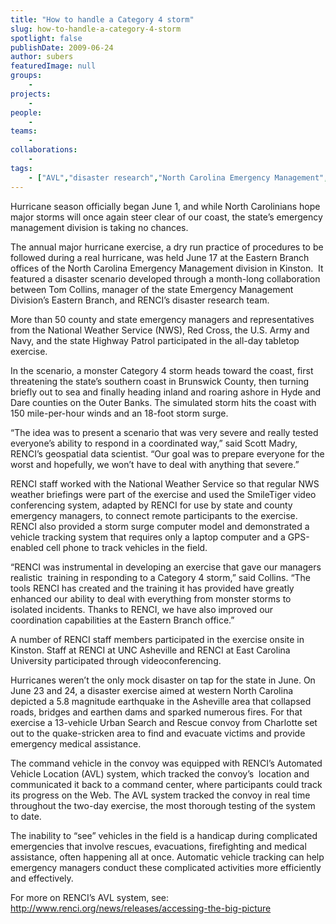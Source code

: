```yaml
---
title: "How to handle a Category 4 storm"
slug: how-to-handle-a-category-4-storm
spotlight: false
publishDate: 2009-06-24
author: subers
featuredImage: null
groups:
    - 
projects:
    - 
people:
    - 
teams: 
    - 
collaborations:
    - 
tags:
    - ["AVL","disaster research","North Carolina Emergency Management","SmileTiger"]
---
```

Hurricane season officially began June 1, and while North Carolinians hope major storms will once again steer clear of our coast, the state’s emergency management division is taking no chances.

The annual major hurricane exercise, a dry run practice of procedures to be followed during a real hurricane, was held June 17 at the Eastern Branch offices of the North Carolina Emergency Management division in Kinston.  It featured a disaster scenario developed through a month-long collaboration between Tom Collins, manager of the state Emergency Management Division’s Eastern Branch, and RENCI’s disaster research team. <!--more-->

More than 50 county and state emergency managers and representatives from the National Weather Service (NWS), Red Cross, the U.S. Army and Navy, and the state Highway Patrol participated in the all-day tabletop exercise.

In the scenario, a monster Category 4 storm heads toward the coast, first threatening the state’s southern coast in Brunswick County, then turning briefly out to sea and finally heading inland and roaring ashore in Hyde and Dare counties on the Outer Banks. The simulated storm hits the coast with 150 mile-per-hour winds and an 18-foot storm surge.

“The idea was to present a scenario that was very severe and really tested everyone’s ability to respond in a coordinated way,” said Scott Madry, RENCI’s geospatial data scientist. “Our goal was to prepare everyone for the worst and hopefully, we won’t have to deal with anything that severe.”

RENCI staff worked with the National Weather Service so that regular NWS weather briefings were part of the exercise and used the SmileTiger video conferencing system, adapted by RENCI for use by state and county emergency managers, to connect remote participants to the exercise. RENCI also provided a storm surge computer model and demonstrated a vehicle tracking system that requires only a laptop computer and a GPS-enabled cell phone to track vehicles in the field.

“RENCI was instrumental in developing an exercise that gave our managers realistic  training in responding to a Category 4 storm,” said Collins. “The tools RENCI has created and the training it has provided have greatly enhanced our ability to deal with everything from monster storms to isolated incidents. Thanks to RENCI, we have also improved our coordination capabilities at the Eastern Branch office.”

A number of RENCI staff members participated in the exercise onsite in Kinston. Staff at RENCI at UNC Asheville and RENCI at East Carolina University participated through videoconferencing.

Hurricanes weren’t the only mock disaster on tap for the state in June. On June 23 and 24, a disaster exercise aimed at western North Carolina depicted a 5.8 magnitude earthquake in the Asheville area that collapsed roads, bridges and earthen dams and sparked numerous fires. For that exercise a 13-vehicle Urban Search and Rescue convoy from Charlotte set out to the quake-stricken area to find and evacuate victims and provide emergency medical assistance.

The command vehicle in the convoy was equipped with RENCI’s Automated Vehicle Location (AVL) system, which tracked the convoy’s  location and communicated it back to a command center, where participants could track its progress on the Web. The AVL system tracked the convoy in real time throughout the two-day exercise, the most thorough testing of the system to date.

The inability to “see” vehicles in the field is a handicap during complicated emergencies that involve rescues, evacuations, firefighting and medical assistance, often happening all at once. Automatic vehicle tracking can help emergency managers conduct these complicated activities more efficiently and effectively.

For more on RENCI’s AVL system, see:<a href="http://www.renci.org/news/releases/accessing-the-big-picture"> http://www.renci.org/news/releases/accessing-the-big-picture</a>
